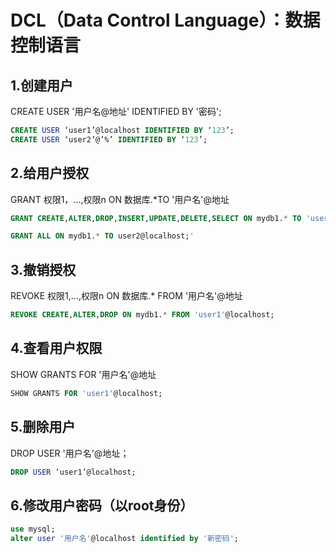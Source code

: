 # DCL（Data Control Language）：数据控制语言
## 1.创建用户
CREATE USER '用户名@地址' IDENTIFIED BY '密码';
```sql
CREATE USER ‘user1’@localhost IDENTIFIED BY ‘123’;
CREATE USER ‘user2’@’%’ IDENTIFIED BY ‘123’;
```

## 2.给用户授权
GRANT 权限1，...,权限n  ON 数据库.*TO '用户名'@地址
```sql
GRANT CREATE,ALTER,DROP,INSERT,UPDATE,DELETE,SELECT ON mydb1.* TO 'user1'@localhost;

GRANT ALL ON mydb1.* TO user2@localhost;'
```

## 3.撤销授权
REVOKE 权限1,...,权限n ON 数据库.* FROM '用户名'@地址
```sql
REVOKE CREATE,ALTER,DROP ON mydb1.* FROM 'user1'@localhost;
```

## 4.查看用户权限
SHOW GRANTS FOR '用户名'@地址
```sql
SHOW GRANTS FOR 'user1'@localhost;
```

## 5.删除用户
DROP USER '用户名'@地址；
```sql
DROP USER ‘user1’@localhost;
```

## 6.修改用户密码（以root身份）
```sql
use mysql;
alter user '用户名'@localhost identified by '新密码';
```
